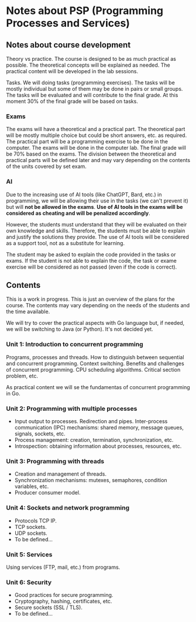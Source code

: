 # Notes about PSP (Programming Processes and Services)

## Notes about course development

Theory vs practice. The course is designed to be as much practical as possible. The theoretical concepts will be explained as needed. The practical content will be developed in the lab sessions.

Tasks. We will doing tasks (programming exercises). The tasks will be mostly individual but some of them may be done in pairs or small groups. The tasks will be evaluated and will contribute to the final grade. At this moment 30% of the final grade will be based on tasks.

### Exams

The exams will have a theoretical and a practical part. The theoretical part will be mostly multiple choice but could be short answers, etc. as required. The practical part will be a programming exercise to be done in the computer. The exams will be done in the computer lab. The final grade will be 70% based on the exams. The division between the theoretical and practical parts will be defined later and may vary depending on the contents of the units covered by set exam.

### AI

Due to the increasing use of AI tools (like ChatGPT, Bard, etc.) in programming, we will be allowing their use in the tasks (we can't prevent it) but will **not be allowed in the exams**. **Use of AI tools in the exams will be considered as cheating and will be penalized accordingly**.

However, the students must understand that they will be evaluated on their own knowledge and skills. Therefore, the students must be able to explain and justify the solutions they provide. The use of AI tools will be considered as a support tool, not as a substitute for learning.

The student may be asked to explain the code provided in the tasks or exams. If the student is not able to explain the code, the task or exame exercise will be considered as not passed (even if the code is correct).

## Contents

This is a work in progress. This is just an overview of the plans for the course. The contents may vary depending on the needs of the students and the time available.

We will try to cover the practical aspects with Go language but, if needed, we will be switching to Java (or Python). It's not decided yet.

### Unit 1: Introduction to concurrent programming

Programs, processes and threads. How to distinguish between sequential and concurrent programming. Context switching. Benefits and challenges of concurrent programming. CPU scheduling algorithms. Critical section problem, etc.

As practical content we will se the fundamentas of concurrent programming in Go.

### Unit 2: Programming with multiple processes

* Input output to processes. Redirection and pipes. Inter-process communication (IPC) mechanisms: shared memory, message queues, signals, sockets, etc.
* Process management: creation, termination, synchronization, etc.
* Introspection: obtaining information about processes, resources, etc.

### Unit 3: Programming with threads

* Creation and management of threads.
* Synchronization mechanisms: mutexes, semaphores, condition variables, etc.
* Producer consumer model.

### Unit 4: Sockets and network programming

* Protocols TCP IP.
* TCP sockets.
* UDP sockets.
* To be defined...

### Unit 5: Services

Using services (FTP, mail, etc.) from programs.

### Unit 6: Security

* Good practices for secure programming.
* Cryptography, hashing, certificates, etc.
* Secure sockets (SSL / TLS).
* To be defined...
